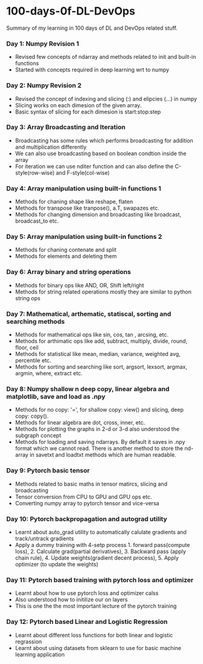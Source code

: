 # 100-days-0f-DL-DevOps
Summary of my learning in 100 days of DL and DevOps related stuff. 

### Day 1: Numpy Revision 1  
* Revised few concepts of ndarray and methods related to init and built-in functions
* Started with concepts required in deep learning wrt to numpy  

### Day 2: Numpy Revision 2  
* Revised the concept of indexing and slicing (:) and elipcies (...) in numpy
* Slicing works on each dimesion of the given array. 
* Basic syntax of slicing for each dimesion is start:stop:step

### Day 3: Array Broadcasting and Iteration  
* Broadcasting has some rules which performs broadcasting for addition and multiplication differently  
* We can also use broadcasting based on boolean condtion inside the array   
* For iteration we can use nditer function and can also define the C-style(row-wise) and F-style(col-wise)   

### Day 4: Array manipulation using built-in functions 1  
* Methods for chaning shape like reshape, flaten 
* Methods for transpose like tranpose(), a.T, swapazes etc.   
* Methods for changing dimension and broadcasting like broadcast, broadcast_to etc.

### Day 5: Array manipulation using built-in functions 2  
* Methods for chaning contenate and split  
* Methods for elements and deleting them   

### Day 6: Array binary and string operations   
* Methods for binary ops like AND, OR, Shift left/right  
* Methods for string related operations mostly they are similar to python string ops 

### Day 7: Mathematical, arthematic, statiscal, sorting and searching methods   
* Methods for mathematical ops like sin, cos, tan , arcsing, etc.  
* Methods for arthimatic ops like add, subtract, multiply, divide, round, floor, ceil
* Methods for statistical like mean, median, variance, weighted avg, percentile etc.
* Methods for sorting and searching like sort, argsort, lexsort, argmax, argmin, where, extract etc. 

### Day 8: Numpy shallow n deep copy, linear algebra and matplotlib, save and load as .npy    
* Methods for no copy: '=', for shallow copy: view() and slicing, deep copy: copy().  
* Methods for linear algebra are dot, cross, inner, etc. 
* Methods for plotting the graphs in 2-d or 3-d also understood the subgraph concept 
* Methods for loading and saving ndarrays. By default it saves in .npy format which we cannot read. There is another method to store the nd-array in savetxt and loadtxt methods which are human readable.   

### Day 9: Pytorch basic tensor  
* Methods related to basic maths in tensor matircs, slicing and broadcasting
* Tensor conversion from CPU to GPU and GPU ops etc.
* Converting numpy array to pytorch tensor and vice-versa

### Day 10: Pytorch backpropagation and autograd utility  
* Learnt about auto_grad utility to automatically calulate gradients and track/untrack gradients 
* Apply a dummy training with 4-setp process 1. forward pass(compute loss), 2. Calculate grad(partial derivatives), 3. Backward pass (apply chain rule), 4. Update weights(gradient decent process), 5. Apply optimizer (to update the weights)

### Day 11: Pytorch based training with pytorch loss and optimizer  
* Learnt about how to use pytorch loss and optimizer calss
* Also understood how to initilize our on layers 
* This is one the the most important lecture of the pytorch training

### Day 12: Pytorch based Linear and Logistic Regression  
* Learnt about different loss functions for both linear and logistic regrassion
* Learnt about using datasets from sklearn to use for basic machine learning application

